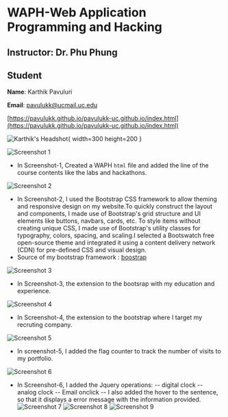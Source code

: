 # WAPH-Web Application Programming and Hacking

## Instructor: Dr. Phu Phung

## Student

**Name**: Karthik Pavuluri

**Email**: pavulukk@ucmail.uc.edu



[https://pavulukk.github.io/pavulukk-uc.github.io/index.html](https://pavulukk.github.io/pavulukk-uc.github.io/index.html)



![Karthik's Headshot](img/IMG_6862-01_11zon.jpeg){ width=300 height=200 }



![Screenshot 1](img/Screenshot%20(72).png)

- In Screenshot-1, Created a WAPH `html` file and added the line of the course contents like the labs and hackathons.

![Screenshot 2](img/Screenshot%20(73).png)

- In Screenshot-2, I used the Bootstrap CSS framework to allow theming and responsive design on my website.To quickly construct the layout and components, I made use of Bootstrap's grid structure and UI elements like buttons, navbars, cards, etc. To style items without creating unique CSS, I made use of Bootstrap's utility classes for typography, colors, spacing, and scaling.I selected a Bootswatch free open-source theme and integrated it using a content delivery network (CDN) for pre-defined CSS and visual design.
- Source of my bootstrap framework : [boostrap](https://themewagon.com/theme-tag/resume/)

![Screenshot 3](img/Screenshot%20(74).png)

- In Screenshot-3, the extension to the bootsrap with my education and experience.


![Screenshot 4](img/Screenshot%20(75).png)

- In Screenshot-4, the extension to the bootstrap where I target my recruting company.


![Screenshot 5](img/Screenshot%20(76).png)

- In screenshot-5, I added the flag counter to track the number of visits to my portfolio.


![Screenshot 6](img/Screenshot%20(77).png)

- In Screenshot-6, I added the Jquery operations:
-- digital clock
-- analog clock
-- Email onclick
-- I also added the hover to the sentence, so that it displays a error message with the information provided.
![Screenshot 7](img/Screenshot%20(78).png)
![Screenshot 8](img/Screenshot%20(80).png)
![Screenshot 9](img/Screenshot%20(81).png)
